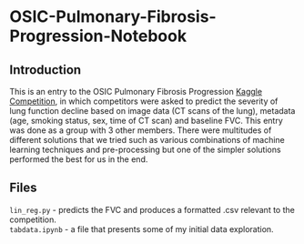 # OSIC-Pulmonary-Fibrosis-Progression-Notebook

## Introduction
This is an entry to the OSIC Pulmonary Fibrosis Progression [Kaggle Competition](https://www.kaggle.com/c/osic-pulmonary-fibrosis-progression), in which competitors were asked to predict the severity of lung function decline based on image data (CT scans of the lung), metadata (age, smoking status, sex, time of CT scan) and baseline FVC. 
This entry was done as a group with 3 other members. There were multitudes of different solutions that we tried such as various combinations of machine learning techniques and pre-processing but one of the simpler solutions performed the best for us in the end.

## Files
`lin_reg.py` - predicts the FVC and produces a formatted .csv relevant to the competition. <br>
`tabdata.ipynb` - a file that presents some of my initial data exploration.

